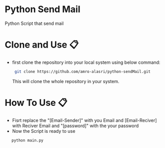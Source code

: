 # Python Send Mail
  Python Script that send mail

# Clone and Use 📋

- first clone the repository into your local system using below command:
  ```bash
   git clone https://github.com/amro-alasri/python-sendMail.git
  ```
  This will clone the whole repository in your system.

# How To Use 📋

- Fisrt replace the "[Email-Sender]" with you Email and [Email-Reciver] with Reciver Email and "[password]" with the your password
- Now the Script is ready to use
```bash
   python main.py
  ```
